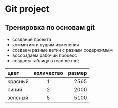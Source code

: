 # Git project 


## Тренировка по основам git

- создание проекта
- коммитим и пушим изменения
- создаем разные ветки с разным содержимым
- воссоздаем рабочий процесс
- создаем таблицу в readme.md;

цвет | количество | размер
:----|:----------:| ------:
красный | 1 | 2565
синий   | 2 | 2000
зеленый | 5 | 5100


